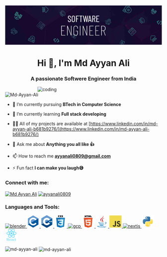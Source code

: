![logo](https://github.com/Md-Ayyan-Ali/Md-Ayyan-Ali/blob/main/software%20engineer%20banner.jpg)
<h1 align="center">Hi 👋, I'm Md Ayyan Ali</h1>
<h3 align="center">A passionate Softwere Engineer from India</h3>

<img align="right" alt="coding" width="400" src="https://media.licdn.com/dms/image/C4E12AQHhfpP2slLoXw/article-cover_image-shrink_600_2000/0/1578791251071?e=2147483647&v=beta&t=z0mDGgtn6FZAR_FAWN0lu2QP80ugvAfOnWcJ3acz7Rk">

<p align="left"> <img src="https://komarev.com/ghpvc/?username=md-ayyan-ali&label=Profile%20views&color=0e75b6&style=flat" alt="Md-Ayyan-Ali" /> </p>

- 🔭 I’m currently pursuing **BTech in Computer Science**

- 🌱 I’m currently learning **Full stack developing**

- 👨‍💻 All of my projects are available at [https://www.linkedin.com/in/md-ayyan-ali-b681b9276/](https://www.linkedin.com/in/md-ayyan-ali-b681b9276/)

- 💬 Ask me about **Anything you all like 👍**

- 📫 How to reach me **ayyanali0809@gmail.com**

- ⚡ Fun fact **I can make you laugh😅**

<h3 align="left">Connect with me:</h3>
<p align="left">
<a href="https://www.linkedin.com/in/md-ayyan-ali-b681b9276/" target="blank"><img align="center" src="https://raw.githubusercontent.com/rahuldkjain/github-profile-readme-generator/master/src/images/icons/Social/linked-in-alt.svg" alt="Md Ayyan Ali" height="30" width="40" /></a>
<a href="https://instagram.com/ayyanali0809" target="blank"><img align="center" src="https://raw.githubusercontent.com/rahuldkjain/github-profile-readme-generator/master/src/images/icons/Social/instagram.svg" alt="ayyanali0809" height="30" width="40" /></a>
</p>

<h3 align="left">Languages and Tools:</h3>
<p align="left"> <a href="https://www.blender.org/" target="_blank" rel="noreferrer"> <img src="https://download.blender.org/branding/community/blender_community_badge_white.svg" alt="blender" width="40" height="40"/> </a> <a href="https://www.cprogramming.com/" target="_blank" rel="noreferrer"> <img src="https://raw.githubusercontent.com/devicons/devicon/master/icons/c/c-original.svg" alt="c" width="40" height="40"/> </a> <a href="https://www.w3schools.com/cpp/" target="_blank" rel="noreferrer"> <img src="https://raw.githubusercontent.com/devicons/devicon/master/icons/cplusplus/cplusplus-original.svg" alt="cplusplus" width="40" height="40"/> </a> <a href="https://www.w3schools.com/css/" target="_blank" rel="noreferrer"> <img src="https://raw.githubusercontent.com/devicons/devicon/master/icons/css3/css3-original-wordmark.svg" alt="css3" width="40" height="40"/> </a> <a href="https://cloud.google.com" target="_blank" rel="noreferrer"> <img src="https://www.vectorlogo.zone/logos/google_cloud/google_cloud-icon.svg" alt="gcp" width="40" height="40"/> </a> <a href="https://www.w3.org/html/" target="_blank" rel="noreferrer"> <img src="https://raw.githubusercontent.com/devicons/devicon/master/icons/html5/html5-original-wordmark.svg" alt="html5" width="40" height="40"/> </a> <a href="https://www.java.com" target="_blank" rel="noreferrer"> <img src="https://raw.githubusercontent.com/devicons/devicon/master/icons/java/java-original.svg" alt="java" width="40" height="40"/> </a> <a href="https://developer.mozilla.org/en-US/docs/Web/JavaScript" target="_blank" rel="noreferrer"> <img src="https://raw.githubusercontent.com/devicons/devicon/master/icons/javascript/javascript-original.svg" alt="javascript" width="40" height="40"/> </a> <a href="https://nextjs.org/" target="_blank" rel="noreferrer"> <img src="https://cdn.worldvectorlogo.com/logos/nextjs-2.svg" alt="nextjs" width="40" height="40"/> </a> <a href="https://www.python.org" target="_blank" rel="noreferrer"> <img src="https://raw.githubusercontent.com/devicons/devicon/master/icons/python/python-original.svg" alt="python" width="40" height="40"/> </a> <a href="https://reactjs.org/" target="_blank" rel="noreferrer"> <img src="https://raw.githubusercontent.com/devicons/devicon/master/icons/react/react-original-wordmark.svg" alt="react" width="40" height="40"/> </a> </p>

<p><img align="left" src="https://github-readme-stats.vercel.app/api/top-langs?username=md-ayyan-ali&show_icons=true&locale=en&layout=compact" alt="md-ayyan-ali" /></p>

<p>&nbsp;<img align="center" src="https://github-readme-stats.vercel.app/api?username=md-ayyan-ali&show_icons=true&locale=en" alt="md-ayyan-ali" /></p>
